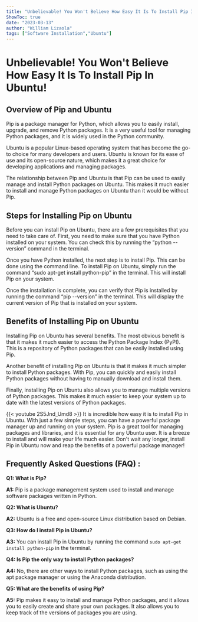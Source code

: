 ```yaml
---
title: "Unbelievable! You Won't Believe How Easy It Is To Install Pip In Ubuntu!"
ShowToc: true 
date: "2023-03-13"
author: "William Lizaola" 
tags: ["Software Installation","Ubuntu"]
---
```

# Unbelievable! You Won't Believe How Easy It Is To Install Pip In Ubuntu!

## Overview of Pip and Ubuntu

Pip is a package manager for Python, which allows you to easily install, upgrade, and remove Python packages. It is a very useful tool for managing Python packages, and it is widely used in the Python community.

Ubuntu is a popular Linux-based operating system that has become the go-to choice for many developers and users. Ubuntu is known for its ease of use and its open-source nature, which makes it a great choice for developing applications and managing packages.

The relationship between Pip and Ubuntu is that Pip can be used to easily manage and install Python packages on Ubuntu. This makes it much easier to install and manage Python packages on Ubuntu than it would be without Pip.

## Steps for Installing Pip on Ubuntu

Before you can install Pip on Ubuntu, there are a few prerequisites that you need to take care of. First, you need to make sure that you have Python installed on your system. You can check this by running the “python --version” command in the terminal.

Once you have Python installed, the next step is to install Pip. This can be done using the command line. To install Pip on Ubuntu, simply run the command “sudo apt-get install python-pip” in the terminal. This will install Pip on your system.

Once the installation is complete, you can verify that Pip is installed by running the command “pip --version” in the terminal. This will display the current version of Pip that is installed on your system.

## Benefits of Installing Pip on Ubuntu

Installing Pip on Ubuntu has several benefits. The most obvious benefit is that it makes it much easier to access the Python Package Index (PyPI). This is a repository of Python packages that can be easily installed using Pip.

Another benefit of installing Pip on Ubuntu is that it makes it much simpler to install Python packages. With Pip, you can quickly and easily install Python packages without having to manually download and install them.

Finally, installing Pip on Ubuntu also allows you to manage multiple versions of Python packages. This makes it much easier to keep your system up to date with the latest versions of Python packages.

{{< youtube 2S5Jnd_Umd8 >}} 
It is incredible how easy it is to install Pip in Ubuntu. With just a few simple steps, you can have a powerful package manager up and running on your system. Pip is a great tool for managing packages and libraries, and it is essential for any Ubuntu user. It is a breeze to install and will make your life much easier. Don't wait any longer, install Pip in Ubuntu now and reap the benefits of a powerful package manager!

## Frequently Asked Questions (FAQ) :
**Q1: What is Pip?**

**A1:** Pip is a package management system used to install and manage software packages written in Python. 

**Q2: What is Ubuntu?**

**A2:** Ubuntu is a free and open-source Linux distribution based on Debian.

**Q3: How do I install Pip in Ubuntu?**

**A3:** You can install Pip in Ubuntu by running the command `sudo apt-get install python-pip` in the terminal.

**Q4: Is Pip the only way to install Python packages?**

**A4:** No, there are other ways to install Python packages, such as using the apt package manager or using the Anaconda distribution.

**Q5: What are the benefits of using Pip?**

**A5:** Pip makes it easy to install and manage Python packages, and it allows you to easily create and share your own packages. It also allows you to keep track of the versions of packages you are using.





